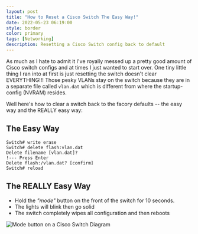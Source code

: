 ```yaml
---
layout: post
title: "How to Reset a Cisco Switch The Easy Way!"
date: 2022-05-23 06:19:00
style: border
color: primary
tags: [Networking]
description: Resetting a Cisco Switch config back to default
---
```


As much as I hate to admit it I've royally messed up a pretty good amount of Cisco switch configs and at times I just wanted to start over. One tiny little thing I ran into at first is just resetting the switch doesn't clear EVERYTHING!!! Those pesky VLANs stay on the switch because they are in a separate file called `vlan.dat` which is different from where the startup-config (NVRAM) resides.

Well here's how to clear a switch back to the facory defaults -- the easy way and the REALLY easy way:


## The Easy Way
```
Switch# write erase
Switch# delete flash:vlan.dat
Delete filename [vlan.dat]?
!--- Press Enter
Delete flash:/vlan.dat? [confirm]
Switch# reload
```

## The REALLY Easy Way
- Hold the *"mode"* button on the front of the switch for 10 seconds.
- The lights will blink then go solid
- The switch completely wipes all configuration and then reboots


![Mode button on a Cisco Switch Diagram](https://i.imgur.com/QnuzypE.png)